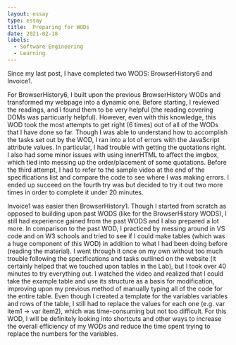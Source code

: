 ```yaml
---
layout: essay
type: essay
title:  Preparing for WODs
date: 2021-02-18
labels:
  - Software Engineering
  - Learning
---
```


Since my last post, I have completed two WODS: BrowserHistory6 and Invoice1.

For BrowserHistory6, I built upon the previous BrowserHistory WODs and transformed my webpage into a dynamic one. Before starting, I reviewed the readings, and I found them to be very helpful (the reading covering DOMs was particuarly helpful). However, even with this knowledge, this WOD took the most attempts to get right (6 times) out of all of the WODs that I have done so far. Though I was able to understand how  to accomplish the tasks set out by the WOD, I ran into a lot of errors with the JavaScript attribute values. In particular, I had trouble with getting the quotations right. I also had some minor issues with using innerHTML to affect the imgbox, which tied into messing up the order/placement of some quotations. Before the third attempt, I had to refer to the sample video at the end of the specifications list and compare the code to see where I was making errors. I ended up succeed on the fourth try was but decided to try it out two more times in order to complete it under 20 minutes.

Invoice1 was easier then BrowserHistory1. Though I started from scratch as opposed to building upon past WODS (like for the BrowserHistory WODS), I still had experience gained from the past WODS and I also prepared a lot more. In comparison to the past WOD, I practiced by messing around in VS code and on W3 schools and tried to see if I could make tables (which was a huge component of this WOD) in addition to what I had been doing before (reading the material). I went through it once on my own without too much trouble following the specifications and tasks outlined on the website (it certainly helped that we touched upon tables in the Lab), but I took over 40 minutes to try everything out. I watched the video and realized that I could take the example table and use its structure as a basis for modification, improving upon my previous method of manually typing all of the code for the entire table. Even though I created a template for the variables variables and rows of the table, I still had to replace the values for each one (e.g. var item1 -> var item2), which was time-consuming but not too difficult. For this WOD, I will be definitely looking into shortcuts and other ways to increase the overall efficiency of my WODs and reduce the time spent trying to replace the numbers for the variables.
